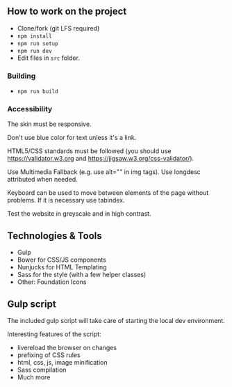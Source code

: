 ## How to work on the project

* Clone/fork (git LFS required)
* `npm install`
* `npm run setup`
* `npm run dev`
* Edit files in `src` folder.

### Building

* `npm run build`

### Accessibility

The skin must be responsive.

Don't use blue color for text unless it's a link.

HTML5/CSS standards must be followed (you should use https://validator.w3.org and https://jigsaw.w3.org/css-validator/).

Use Multimedia Fallback (e.g. use alt="" in img tags). Use longdesc attributed when needed.

Keyboard can be used to move between elements of the page without problems.
If it is necessary use tabindex.

Test the website in greyscale and in high contrast.

## Technologies & Tools

* Gulp
* Bower for CSS/JS components
* Nunjucks for HTML Templating
* Sass for the style (with a few helper classes)
* Other: Foundation Icons

## Gulp script

The included gulp script will take care of starting the local dev environment.

Interesting features of the script:

* livereload the browser on changes
* prefixing of CSS rules
* html, css, js, image minification
* Sass compilation
* Much more
